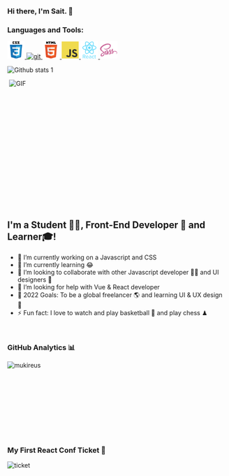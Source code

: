 ### Hi there, I'm Sait. 👋

<h3 align="left">Languages and Tools:</h3>
<p align="left"> <a href="https://www.w3schools.com/css/" target="_blank" rel="noreferrer"> <img src="https://raw.githubusercontent.com/devicons/devicon/master/icons/css3/css3-original-wordmark.svg" alt="css3" width="40" height="40"/> </a> <a href="https://git-scm.com/" target="_blank" rel="noreferrer"> <img src="https://www.vectorlogo.zone/logos/git-scm/git-scm-icon.svg" alt="git" width="40" height="40"/> </a> <a href="https://www.w3.org/html/" target="_blank" rel="noreferrer"> <img src="https://raw.githubusercontent.com/devicons/devicon/master/icons/html5/html5-original-wordmark.svg" alt="html5" width="40" height="40"/> </a> <a href="https://developer.mozilla.org/en-US/docs/Web/JavaScript" target="_blank" rel="noreferrer"> <img src="https://raw.githubusercontent.com/devicons/devicon/master/icons/javascript/javascript-original.svg" alt="javascript" width="40" height="40"/> </a> <a href="https://reactjs.org/" target="_blank" rel="noreferrer"> <img src="https://raw.githubusercontent.com/devicons/devicon/master/icons/react/react-original-wordmark.svg" alt="react" width="40" height="40"/> </a> <a href="https://sass-lang.com" target="_blank" rel="noreferrer"> <img src="https://raw.githubusercontent.com/devicons/devicon/master/icons/sass/sass-original.svg" alt="sass" width="40" height="40"/> </a> </p>

<!--
**saitcantunc/saitcantunc** is a ✨ _special_ ✨ repository because its `README.md` (this file) appears on your GitHub profile.

Here are some ideas to get you started: -->
![Github stats 1](https://github-readme-stats.vercel.app/api?username=saitcantunc&show_icons=true&theme=gradient) 

<img align="right" alt="GIF" src="https://github.com/abhisheknaiidu/abhisheknaiidu/blob/master/code.gif?raw=true" width="500" height="320" />

## I'm a Student 👨‍🎓, Front-End Developer 🚀 and Learner🎓!
- 🔭 I’m currently working on a Javascript and CSS
- 🌱 I’m currently learning 😂
- 👯 I’m looking to collaborate with other Javascript developer 👩‍💻 and UI designers 🎨
- 🤔 I’m looking for help with Vue & React developer
- 🥅 2022 Goals: To be a global freelancer 🌎 and learning UI & UX design 🎨
- ⚡ Fun fact: I love to watch and play basketball 🏀 and play chess ♟
<br />

### GitHub Analytics 📊

  <img height="180em" align="left" src="https://github-readme-stats.vercel.app/api/top-langs?username=saitcantunc&show_icons=true&locale=en&layout=compact&langs_count=8&theme=radical" alt="mukireus"/>
</a>

<br /><br /><br /><br /><br /><br /><br /><br /><br /><br />

### My First React Conf Ticket 🎫

<img height="190em" align="left" src="https://user-images.githubusercontent.com/73478972/144571586-a3eed2be-a022-4db3-ab99-cd5158917e9b.png" alt="ticket"/>
</a>



